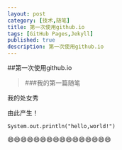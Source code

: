```yaml
---
layout: post
category: [技术,随笔]
title: 第一次使用github.io
tags: [GitHub Pages,Jekyll]
published: true
description: 第一次使用github.io
---
```




##第一次使用github.io

>###我的第一篇随笔


我的处女秀

由此产生！


	System.out.println("hello,world!")
	

😄😄😄😄😄😄😄😄😄😄😄😄😄😄😄😄
